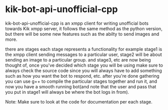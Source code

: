 # kik-bot-api-unofficial-cpp
kik-bot-api-unofficial-cpp is an xmpp client for writing unofficial bots towards Kik xmpp server, it follows the same method as the python version, but there will be some new features such as the abilty to send images and more.

there are stages each stage represents a 
functionality for example stage1 is the 
xmpp client sending messages to a 
particular user, stage2 will be about 
sending an image to a particular group. and 
stage3, etc are now being thought of, once
you've decided which stage you will be
using make sure to always check the source
code since you will always have to add
something such as how you want the bot to
respond, etc. after you're done gathering
you can use g++ to compile the particular
stages together and run it, and now you 
have a smooth running bot(and note that the
user and pass that you put in stage1 will
always be where the bot logs in from).

Note: Make sure to look at the code for 
documentation per each stage.
